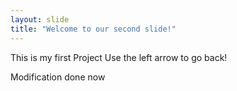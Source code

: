 ```yaml
---
layout: slide
title: "Welcome to our second slide!"
---
```

This is my first Project
Use the left arrow to go back!

Modification done now